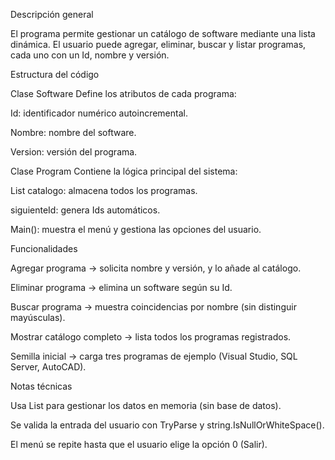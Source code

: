   Descripción general

El programa permite gestionar un catálogo de software mediante una lista dinámica.
El usuario puede agregar, eliminar, buscar y listar programas, cada uno con un Id, nombre y versión.

  Estructura del código

Clase Software
Define los atributos de cada programa:

Id: identificador numérico autoincremental.

Nombre: nombre del software.

Version: versión del programa.

Clase Program
Contiene la lógica principal del sistema:

List<Software> catalogo: almacena todos los programas.

siguienteId: genera Ids automáticos.

Main(): muestra el menú y gestiona las opciones del usuario.

  Funcionalidades

Agregar programa → solicita nombre y versión, y lo añade al catálogo.

Eliminar programa → elimina un software según su Id.

Buscar programa → muestra coincidencias por nombre (sin distinguir mayúsculas).

Mostrar catálogo completo → lista todos los programas registrados.

Semilla inicial → carga tres programas de ejemplo (Visual Studio, SQL Server, AutoCAD).

  Notas técnicas

Usa List<T> para gestionar los datos en memoria (sin base de datos).

Se valida la entrada del usuario con TryParse y string.IsNullOrWhiteSpace().

El menú se repite hasta que el usuario elige la opción 0 (Salir).
